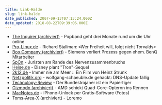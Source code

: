 ```yaml
---
title: Link-Halde
slug: link-halde
date_published: 2007-09-13T07:13:24.000Z
date_updated: 2018-08-22T09:39:06.000Z
---
```


- [The Inquirer (archiviert)](http://web.archive.org/web/20070915015312/http://www.theinquirer.de:80/2007/09/12/popband_geht_drei_monate_rund_um_die_uhr_online.html) - Popband geht drei Monate rund um die Uhr online
- [Pro-Linux.de](http://www.pro-linux.de/news/2007/11716.html) - Richard Stallman: »Wer Freiheit will, folgt nicht Torvalds«
- [Boo Company (archiviert)](http://web.archive.org/web/20070915043639/http://www.boocompany.com:80/index.cfm/content/story/id/15119) - Siemens verliert Prozess gegen ehem. BenQ Mitarbeiter
- [SpOn](http://www.spiegel.de/unispiegel/studium/0,1518,504946,00.html) - Juristen am Rande des Nervenzusammenbruchs
- [Heise.de](http://www.heise.de/newsticker/meldung/95878/from/atom10) - Disney plant "Tron"-Sequel
- [2k12.de](http://2k12.de/?p=160) - Immer nie am Meer ::  Ein Film von Heinz Strunk
- [Netzpolitik.org](http://netzpolitik.org/2007/wolfgang-schaeublede-gehackt-dns-update-faellig/) - wolfgang-schaeuble.de gehackt: DNS-Update fällig
- [Technology-Review](http://www.heise.de/tr/blog/artikel/95370/from/atom10) - Der Bundestrojaner ist ein Papiertiger
- [Gizmodo (archiviert)](http://web.archive.org/web/20071031002444/http://www.gizmodo.de:80/2007/09/10/amd_schickt_quadcoreopteron_ins_rennen.html) - AMD schickt Quad-Core-Opteron ins Rennen
- [MacNotes.de](http://www.macnotes.de/2007/09/13/iphone-unlock-per-gratis-software-fotos-u-infos/) - iPhone-Unlock per Gratis-Software (Fotos)
- [Toms-Area-X (archiviert)](http://web.archive.org/web/20210510213947/http://www.toms-area-x.de/wordpress/?p=921) - Loremo
